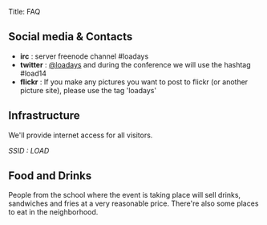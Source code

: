 Title: FAQ


Social media & Contacts
------------------------

-   __irc__ : server freenode channel #loadays
-   __twitter__ : [@loadays](https://twitter.com/loadays) and during the conference we will use the hashtag #load14
-   __flickr__ : If you make any pictures you want to post to flickr (or another picture site), please use the tag 'loadays'


Infrastructure
--------------
We'll provide internet access for all visitors.

*SSID : LOAD*


Food and Drinks
---------------
People from the school where the event is taking place will sell drinks, sandwiches and fries at a very reasonable price.
There're also some places to eat in the neighborhood.



